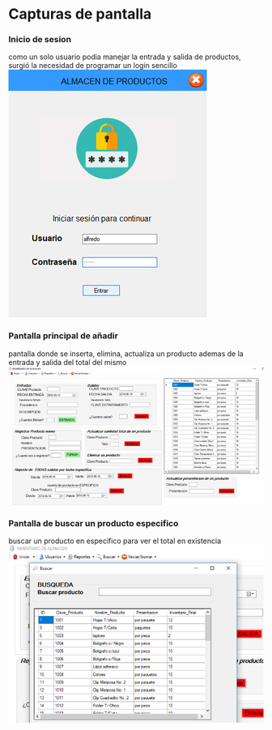 # Capturas de pantalla
### Inicio de sesion
como un solo usuario podia manejar la entrada y salida de productos, surgió la necesidad de programar un login sencillo
<img src="capturas de pantalla/login.png">

### Pantalla principal de añadir
pantalla donde se inserta, elimina, actualiza un producto ademas de la entrada y salida del total del mismo
<img src="capturas de pantalla/mainpage.png">

### Pantalla de buscar un producto especifico
buscar un producto en especifico para ver el total en existencia
<img src="capturas de pantalla/searchpage.png">

